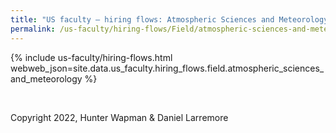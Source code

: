 ```yaml
---
title: "US faculty — hiring flows: Atmospheric Sciences and Meteorology"
permalink: /us-faculty/hiring-flows/Field/atmospheric-sciences-and-meteorology/
---
```


{% include us-faculty/hiring-flows.html webweb_json=site.data.us_faculty.hiring_flows.field.atmospheric_sciences_and_meteorology %}

<br>

Copyright 2022, Hunter Wapman & Daniel Larremore